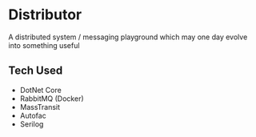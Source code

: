 # Distributor
A distributed system / messaging playground which may one day evolve into something useful

## Tech Used

- DotNet Core
- RabbitMQ (Docker)
- MassTransit
- Autofac
- Serilog
